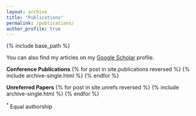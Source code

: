 ```yaml
---
layout: archive
title: "Publications"
permalink: /publications/
author_profile: true
---
```


<!-- {% if author.googlescholar %} -->

<!-- {% endif %} -->

{% include base_path %}

You can also find my articles on my <a href="https://scholar.google.com/citations?user=fZKJdb0AAAAJ&hl=en&authuser=2">Google Scholar</a> profile.


**Conference Publications**
{% for post in site.publications reversed %}
  {% include archive-single.html %}
{% endfor %}

**Unreferred Papers**
{% for post in site.unrefs reversed %}
  {% include archive-single.html %}
{% endfor %}

<sup>*</sup> Equal authorship